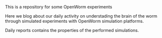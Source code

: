 This is a repository for some OpenWorm experiments

Here we blog about our daily activity on understading the brain of the worm through simulated experiments with OpenWorm simulation platforms. 

Daily reports contains the properties of the performed simulations.
